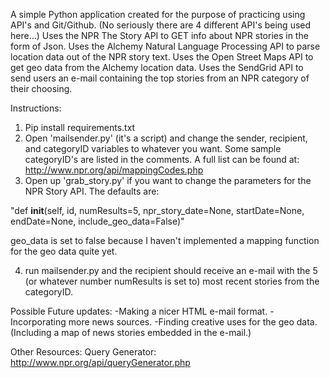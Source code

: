 A simple Python application created for the purpose of practicing using API's and Git/Github. (No seriously there are 4 different API's being used here...) Uses the NPR The Story API to GET info about NPR stories in the form of Json. Uses the Alchemy Natural Language Processing API to parse location data out of the NPR story text. Uses the Open Street Maps API to get geo data from the Alchemy location data. Uses the SendGrid API to send users an e-mail containing the top stories from an NPR category of their choosing.

Instructions: 

1. Pip install requirements.txt 
2. Open 'mailsender.py' (it's a script) and change the sender, recipient, and categoryID variables to whatever you want. Some sample categoryID's are listed in the comments. A full list can be found at: http://www.npr.org/api/mappingCodes.php
3. Open up 'grab_story.py' if you want to change the parameters for the NPR Story API. The defaults are:

 "def __init__(self, id, numResults=5, npr_story_date=None, startDate=None, endDate=None, include_geo_data=False)"

geo_data is set to false because I haven't implemented a mapping function for the geo data quite yet. 

4. run mailsender.py and the recipient should receive an e-mail with the 5 (or whatever number numResults is set to) most recent stories from the categoryID. 

Possible Future updates:
-Making a nicer HTML e-mail format.
-Incorporating more news sources.
-Finding creative uses for the geo data. (Including a map of news stories embedded in the e-mail.)

Other Resources:
Query Generator: http://www.npr.org/api/queryGenerator.php


